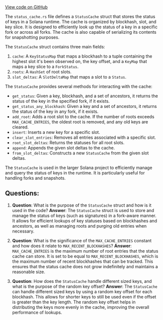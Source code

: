 [View code on GitHub](https://github.com/solana-labs/solana/blob/master/runtime/src/status_cache.rs)

The `status_cache.rs` file defines a `StatusCache` struct that stores the status of keys in a Solana runtime. The cache is organized by blockhash, slot, and key slice. It is designed to efficiently look up the status of a key in a specific fork or across all forks. The cache is also capable of serializing its contents for snapshotting purposes.

The `StatusCache` struct contains three main fields:

1. `cache`: A `KeyStatusMap` that maps a blockhash to a tuple containing the highest slot it's been observed on, the key offset, and a `KeyMap` that maps a key slice to a `ForkStatus`.
2. `roots`: A `HashSet` of root slots.
3. `slot_deltas`: A `SlotDeltaMap` that maps a slot to a `Status`.

The `StatusCache` provides several methods for interacting with the cache:

- `get_status`: Given a key, blockhash, and a set of ancestors, it returns the status of the key in the specified fork, if it exists.
- `get_status_any_blockhash`: Given a key and a set of ancestors, it returns the status of the key in any fork, if it exists.
- `add_root`: Adds a root slot to the cache. If the number of roots exceeds `MAX_CACHE_ENTRIES`, the oldest root is removed, and any old keys are cleared.
- `insert`: Inserts a new key for a specific slot.
- `clear_slot_entries`: Removes all entries associated with a specific slot.
- `root_slot_deltas`: Returns the statuses for all root slots.
- `append`: Appends the given slot deltas to the cache.
- `from_slot_deltas`: Constructs a new `StatusCache` from the given slot deltas.

The `StatusCache` is used in the larger Solana project to efficiently manage and query the status of keys in the runtime. It is particularly useful for handling forks and snapshots.
## Questions: 
 1. **Question**: What is the purpose of the `StatusCache` struct and how is it used in the code?
   **Answer**: The `StatusCache` struct is used to store and manage the status of keys (such as signatures) in a fork-aware manner. It allows for efficient lookups of key statuses based on blockhashes and ancestors, as well as managing roots and purging old entries when necessary.

2. **Question**: What is the significance of the `MAX_CACHE_ENTRIES` constant and how does it relate to `MAX_RECENT_BLOCKHASHES`?
   **Answer**: `MAX_CACHE_ENTRIES` is the maximum number of root entries that the status cache can store. It is set to be equal to `MAX_RECENT_BLOCKHASHES`, which is the maximum number of recent blockhashes that can be tracked. This ensures that the status cache does not grow indefinitely and maintains a reasonable size.

3. **Question**: How does the `StatusCache` handle different sized keys, and what is the purpose of the random key offset?
   **Answer**: The `StatusCache` can handle different sized keys by using a random key offset for each blockhash. This allows for shorter keys to still be used even if the offset is greater than the key length. The random key offset helps in distributing the keys more evenly in the cache, improving the overall performance of lookups.